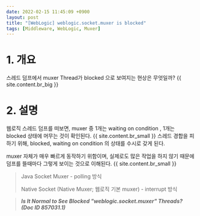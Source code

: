 ```yaml
---
date: 2022-02-15 11:45:09 +0900
layout: post
title: "[WebLogic] weblogic.socket.muxer is blocked"
tags: [Middleware, WebLogic, Muxer]
---
```



# 1. 개요

스레드 덤프에서 muxer Thread가 blocked 으로 보여지는 현상은 무엇일까?
{{ site.content.br_big }}
# 2. 설명

웹로직 스레드 덤프를 떠보면, muxer 중 1개는 waiting on condition , 1개는 blocked 상태에 머무는 것이 확인된다.
{{ site.content.br_small }}
스레드 경합을 피하기 위해, blocked, waiting on condition 의 상태를 수시로 갖게 된다.

muxer 자체가 매우 빠르게 동작하기 위함이며, 실제로도 많은 작업을 하지 않기 때문에 덤프를 뜰때마다 그렇게 보이는 것으로 이해된다.
{{ site.content.br_small }}
> Java Socket Muxer - polling 방식
>
> Native Socket (Native Muxer; 웹로직 기본 muxer) - interrupt 방식

>  _**Is It Normal to See Blocked "weblogic.socket.muxer" Threads? (Doc ID 857031.1)**_
